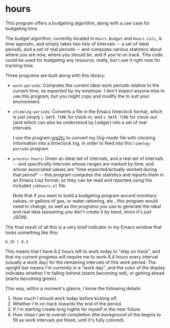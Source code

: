 # hours

This program offers a budgeting algorithm, along with a use case for budgeting
time.

The budget algorithm, currently located in `Hours.Budget` and `Hours.Calc`, is
time agnostic, and simply takes two lists of intervals -- a set of ideal
periods, and a set of real periods -- and computes various statistics about
where you are now, where you should be, and if you're on track. This code
could be used for budgeting any resource, really, but I use it right now for
tracking time.

Three programs are built along with this library:

  - `work-periods`: Computes the current ideal work periods relative to the
    current time, as expected by my employer. I don't expect anyone else to
    use this program, but you might copy and modify the to suit your
    environment.

  - `utimelog-periods`: Converts a file in the Emacs timeclock format, which
    is just simply `i DATE TIME` for clock-in, and `o DATE TIME` for clock-out
    (and which can also be understood by Ledger) into a set of real intervals.

    I use the program [org2tc](https://github.com/jwiegley/org2tc) to convert
    my Org-mode file with clocking information into a timeclock log, in order
    to feed into this `timelog-periods` program.

  - `process-hours`: Given an ideal set of intervals, and a real set of
    intervals -- and specifically intervals whose ranges are marked by time,
    and whose associated values are "time expected/actually worked during that
    period" -- this program computes the statistics and reports them in an
    Emacs Lisp format, so they can be read and reported using the included
    `jobhours.el` file.

    Note that if you want to build a budgeting program around monetary values,
    or gallons of gas, or water rationing, etc., this program would need to
    change, as well as the programs you use to generate the ideal and real
    data (assuming you don't create it by hand, since it's just JSON).

The final result of all this is a very brief indicator in my Emacs window that
looks something like this:

    6.2h | 8.4

This means that I have 6.2 hours left to work today to "stay on track", and
that my current progress will require me to work 8.4 hours every interval
(usually a work day) for the remaining intervals of this work period. The
upright bar means I'm currently in a "work day", and the color of the display
indicates whether I'm falling behind (starts becoming red), or getting ahead
(starts becoming green).

This way, within a moment's glance, I know the following details:

  1. How much I should work today before kicking off.
  2. Whether I'm on track towards the end of the period.
  3. If I'm starting create long nights for myself in the near future.
  4. How close I am to overall completion (the background of the begins to
     fill as work intervals are finish, until it's fully colored).
